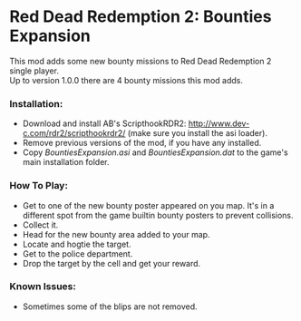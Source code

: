 # Red Dead Redemption 2: Bounties Expansion
This mod adds some new bounty missions to Red Dead Redemption 2 single player.  
Up to version 1.0.0 there are 4 bounty missions this mod adds.   

### Installation:
- Download and install AB's ScripthookRDR2: http://www.dev-c.com/rdr2/scripthookrdr2/ (make sure you install the asi loader).
- Remove previous versions of the mod, if you have any installed. 
- Copy *BountiesExpansion.asi* and *BountiesExpansion.dat* to the game's main installation folder.

### How To Play:
- Get to one of the new bounty poster appeared on you map. It's in a different spot from the game builtin bounty posters to prevent collisions.  
- Collect it.
- Head for the new bounty area added to your map.
- Locate and hogtie the target.
- Get to the police department.
- Drop the target by the cell and get your reward.

### Known Issues:
- Sometimes some of the blips are not removed.
